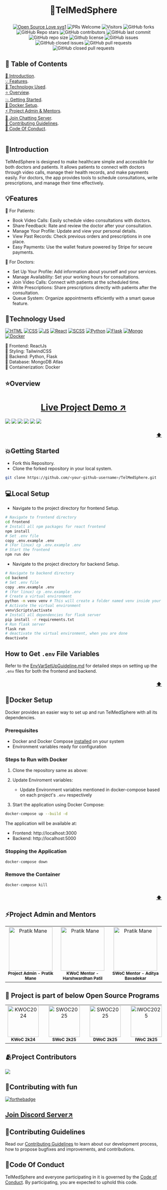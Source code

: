  # <p align="center">💖TelMedSphere</p>
<!-------------------------------------------------------------------------------------------------------------------------------------->
 <div align="center">
 <p>

[![Open Source Love svg1](https://badges.frapsoft.com/os/v1/open-source.svg?v=103)](https://github.com/ellerbrock/open-source-badges/)
![PRs Welcome](https://img.shields.io/badge/PRs-welcome-brightgreen.svg?style=flat)
![Visitors](https://api.visitorbadge.io/api/visitors?path=PratikMane0112%2FTelMedSphere%20&countColor=%23263759&style=flat)
![GitHub forks](https://img.shields.io/github/forks/PratikMane0112/TelMedSphere)
![GitHub Repo stars](https://img.shields.io/github/stars/PratikMane0112/TelMedSphere)
![GitHub contributors](https://img.shields.io/github/contributors/PratikMane0112/TelMedSphere)
![GitHub last commit](https://img.shields.io/github/last-commit/PratikMane0112/TelMedSphere)
![GitHub repo size](https://img.shields.io/github/repo-size/PratikMane0112/TelMedSphere)
![Github license](https://img.shields.io/github/license/PratikMane0112/TelMedSphere)
![GitHub issues](https://img.shields.io/github/issues/PratikMane0112/TelMedSphere)
![GitHub closed issues](https://img.shields.io/github/issues-closed-raw/PratikMane0112/TelMedSphere)
![GitHub pull requests](https://img.shields.io/github/issues-pr/PratikMane0112/TelMedSphere)
![GitHub closed pull requests](https://img.shields.io/github/issues-pr-closed/PratikMane0112/TelMedSphere)
 </p>
 </div>

<!-- --------------------------------------------------------------------------------------------------------------------------------------------------------- -->

<div id="top"></div>

<h2>🧾 Table of Contents</h2>

 [📌 Introduction](#introduction).<br>
 [💡 Features](#features).<br>
 [🚀 Technology Used](#technology-used).<br>
 [⭐ Overview](#overview).<br>
 [💥 Getting Started](#getting-started).<br>
 [🐳 Docker Setup](#docker-setup).<br>
 [⚡ Project Admin & Mentors](#project-admin-and-mentors).<br>
 [💬 Join Chatting Server](#contributing-with-fun).<br>
 [📑 Contributing Guidelines](#contributing-guidelines).<br>
 [📑 Code Of Conduct](#code-of-conduct).<br>
<br>

<!-- --------------------------------------------------------------------------------------------------------------------------------------------------------- -->

<h2>📌Introduction</h2>

TelMedSphere is designed to make healthcare simple and accessible for both doctors and patients. It allows patients to connect with doctors through video calls, manage their health records, and make payments easily. For doctors, the app provides tools to schedule consultations, write prescriptions, and manage their time effectively.

<h2>💡Features</h2>

🚨 For Patients:<br>
 - Book Video Calls: Easily schedule video consultations with doctors.
 - Share Feedback: Rate and review the doctor after your consultation.
 - Manage Your Profile: Update and view your personal details.
 - View Past Records: Check previous orders and prescriptions in one place.
 - Easy Payments: Use the wallet feature powered by Stripe for secure payments.
 
🚨 For Doctors:<br>
 - Set Up Your Profile: Add information about yourself and your services.
 - Manage Availability: Set your working hours for consultations.
 - Join Video Calls: Connect with patients at the scheduled time.
 - Write Prescriptions: Share prescriptions directly with patients after the consultation.
 - Queue System: Organize appointments efficiently with a smart queue feature.

<!-- --------------------------------------------------------------------------------------------------------------------------------------------------------- -->

<h2>🚀Technology Used</h2>

<p>
  <a href="https://www.w3schools.com/html/"> <img src="https://img.icons8.com/?size=64&id=20909&format=png" alt="HTML" /></a>
  <a href="https://www.w3schools.com/css/"> <img src="https://img.icons8.com/?size=64&id=21278&format=png" alt="CSS" /></a>
  <a href="https://www.w3schools.com/js/"> <img src="https://img.icons8.com/?size=64&id=108784&format=png" alt="JS" /></a>
  <a href="https://www.w3schools.com/REACT/DEFAULT.ASP"> <img src="https://img.icons8.com/?size=64&id=NfbyHexzVEDk&format=png" alt="React" /></a>
  <a href="https://www.w3schools.com/sass/"> <img src="https://img.icons8.com/?size=64&id=qsQZWvMuX4ad&format=png" alt="SCSS" /></a>
  <a href="https://www.w3schools.com/python/"> <img src="https://img.icons8.com/?size=64&id=13441&format=png" alt="Python" /></a>
  <a href="https://www.geeksforgeeks.org/flask-tutorial/"><img src="https://img.icons8.com/?size=64&id=ewGOClUtmFX4&format=png" alt="Flask" /></a>
  <a href="https://www.w3schools.com/mongodb/"> <img src="https://img.icons8.com/?size=64&id=74402&format=png" alt="Mongo" /></a>
  <a href="https://www.educative.io/blog/docker-compose-tutorial" ><img src="https://img.icons8.com/?size=64&id=22813&format=png&color=000000" alt="Docker"></a>
</p>

🚨 Frontend: ReactJs <br>
🚨 Styling: TailwindCSS <br>
🚨 Backend: Python, Flask <br>
🚨 Database: MongoDB Atlas<br>
🚨 Containerization: Docker <br>
<!-- --------------------------------------------------------------------------------------------------------------------------------------------------------- -->

<h2>⭐Overview</h2>

<h1 align="center"> <a href="https://pratik0112-telmedsphere.vercel.app/"> Live Project Demo ↗️</a></h1>

![](https://github.com/PratikMane0112/TelMedSphere/blob/master/Overview/1.png)
![](https://github.com/PratikMane0112/TelMedSphere/blob/master/Overview/2.png)
![](https://github.com/PratikMane0112/TelMedSphere/blob/master/Overview/3.png)
![](https://github.com/PratikMane0112/TelMedSphere/blob/master/Overview/4.png)
![](https://github.com/PratikMane0112/TelMedSphere/blob/master/Overview/5.png)
![](https://github.com/PratikMane0112/TelMedSphere/blob/master/Overview/6.png)


<h3 align="right"><a href="#top">⬆️</a></h3>

<!-- --------------------------------------------------------------------------------------------------------------------------------------------------------- -->
<h2>💥Getting Started</h2>

- Fork this Repository.
- Clone the forked repository in your local system.
  
 ```bash
 git clone https://github.com/<your-github-username>/TelMedSphere.git
 ```
<h2>💻Local Setup</h2>

- Navigate to the project directory for frontend Setup.
  
 ```bash
 # Navigate to frontend directory
 cd frontend    
 # Install all npm packages for react frontend
 npm install
 # Set .env file
 copy .env.example .env
 # (For linux) cp .env.example .env
 # Start the frontend 
 npm run dev    
 ```

- Navigate to the project directory for backend Setup.
  
 ```bash
 # Navigate to backend directory
 cd backend
 # Set .env file
 copy .env.example .env
 # (For linux) cp .env.example .env
 # Create a virtual environment
 python -m venv venv # This will create a folder named venv inside your project directory
 # Activate the virtual environment
 venv\Scripts\activate
 # Install all dependencies for flask server
 pip install -r requirements.txt     
 # Run flask server
 flask run
 # deactivate the virtual environment, when you are done
 deactivate
 ```

<!-- --------------------------------------------------------------------------------------------------------------------------------------------------------- -->

## How to Get `.env` File Variables

Refer to the [EnvVarSetUpGuideline.md](.github/EnvVarSetUpGuideline.md) for detailed steps on setting up the `.env` files for both the frontend and backend.


<h3 align="right"><a href="#top">⬆️</a></h3>

<!-- --------------------------------------------------------------------------------------------------------------------------------------------------------- -->
<h2>🐳Docker Setup</h2>

Docker provides an easier way to set up and run TelMedSphere with all its dependencies.

### Prerequisites
- Docker and Docker Compose [installed](https://www.docker.com/products/docker-desktop/) on your system
- Environment variables ready for configuration

### Steps to Run with Docker

1. Clone the repository same as above:

2. Update Enviroment variables:
   - Update Environment variables mentioned in docker-compose based on each project's `.env` respectively


3. Start the application using Docker Compose:
```bash
docker-compose up --build -d
```

The application will be available at:
- Frontend: http://localhost:3000
- Backend: http://localhost:5000

### Stopping the Application
```bash
docker-compose down
```

### Remove the Container
```bash
docker-compose kill
```

<h3 align="right"><a href="#top">⬆️</a></h3>

<!-- --------------------------------------------------------------------------------------------------------------------------------------------------------- -->

<h2>⚡Project Admin and Mentors</h2>

<table>
<tr>
<td align="center">
<a href="https://github.com/PratikMane0112"><img src="https://avatars.githubusercontent.com/u/153143167?v=4" height="140px" width="140px" alt="Pratik Mane"></a><br><sub><b>Project Admin - Pratik Mane</b></sub>
</td>
<td align="center">
<a href="https://github.com/HarshwardhanPatil07"><img src="https://avatars.githubusercontent.com/u/126240589?v=4" height="140px" width="140px" alt="Pratik Mane"></a><br><sub><b>KWoC Mentor - Harshwardhan Patil </b></sub>
</td>
<td align="center">
<a href="https://github.com/AdityaBavadekar"><img src="https://avatars.githubusercontent.com/u/64344960?v=4" height="140px" width="140px" alt="Pratik Mane"></a><br><sub><b>SWoC Mentor - Aditya Bavadekar</b></sub>
</td>

</tr>
</table>

<!-- --------------------------------------------------------------------------------------------------------------------------------------------------------- -->
<h2>🚩 Project is part of below Open Source Programs </h2>

<table>
<tr>
<td align="center">
<a href="https://kwoc.kossiitkgp.org/"><img src="https://github.com/PratikMane0112/TelMedSphere/blob/master/Overview/KWoC.png" height="100px" width="100px" alt="KWOC2024"></a><br><sub><b>KWoC 2k24</b></sub>
</td>
<td></td>
 <td align="center">
<a href="https://kwoc.kossiitkgp.org/"><img src="https://github.com/PratikMane0112/TelMedSphere/blob/master/Overview/SWoC.png" height="100px" width="100px" alt="SWOC2025"></a><br><sub><b>SWoC 2k25</b></sub>
</td>
 <td></td>
 <td align="center">
<a href="https://dwoc.io/"><img src="https://github.com/PratikMane0112/TelMedSphere/blob/master/Overview/DWoC.jpg" height="100px" width="100px" alt="SWOC2025"></a><br><sub><b>DWoC 2k25</b></sub>
</td>
<td></td>
 <td align="center">
<a href="https://iwoc3.devfolio.co/"><img src="https://github.com/PratikMane0112/TelMedSphere/blob/master/Overview/IWoC.png" height="100px" width="100px" alt="IWOC2025"></a><br><sub><b>IWoC 2k25</b></sub>
</td>
</tr>
</table>

<!-- --------------------------------------------------------------------------------------------------------------------------------------------------------- -->

<h2>🫂Project Contributors</h2>

<a href="https://github.com/PratikMane0112/TelMedSphere/graphs/contributors">
  <img src="https://contrib.rocks/image?repo=PratikMane0112/TelMedSphere&cache_burst=1" />
</a>

<!-- --------------------------------------------------------------------------------------------------------------------------------------------------------- -->

<h2>🧡Contributing with fun</h2>

[![forthebadge](https://forthebadge.com/images/badges/built-with-love.svg)](https://forthebadge.com)

<h2><a href="https://discord.gg/qsdDRKak28">Join Discord Server↗️</a></h2>

<!-- --------------------------------------------------------------------------------------------------------------------------------------------------------- -->
<h2>📑Contributing Guidelines</h2>

Read our [Contributing Guidelines](https://github.com/PratikMane0112/TelMedSphere/blob/master/.github/CONTRIBUTING_GUIDELINES.md) to learn about our development process, how to propose bugfixes and improvements, and contributions.

<!-- --------------------------------------------------------------------------------------------------------------------------------------------------------- -->

<h2>📑Code Of Conduct</h2>

TelMedSphere and everyone participating in it is governed by the [Code of Conduct](https://github.com/PratikMane0112/TelMedSphere/blob/master/.github/CODE_OF_CONDUCT.md). By participating, you are expected to uphold this code.

